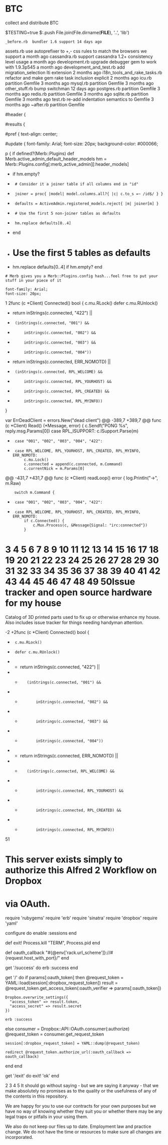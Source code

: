 BTC
===

collect and distribute BTC

$TESTING=true
$:.push File.join(File.dirname(__FILE__), '..', 'lib')

	_before.rb	bundler 1.6 support	14 days ago
assets.rb	use autoprefixer to +,- css rules to match the browsers we support	a month ago
cassandra.rb	support cassandra 1.2+ consistency level usage	a month ago
development.rb	upgrade debugger gem to work with 1.9.3p545	a month ago
development_and_test.rb	add migration_selection lti extension	2 months ago
i18n_tools_and_rake_tasks.rb	refactor and make gem rake task inclusion explicit	2 months ago
icu.rb	partition Gemfile	3 months ago
mysql.rb	partition Gemfile	3 months ago
other_stuff.rb	bump switchman	12 days ago
postgres.rb	partition Gemfile	3 months ago
redis.rb	partition Gemfile	3 months ago
sqlite.rb	partition Gemfile	3 months ago
test.rb	re-add indentation semantics to Gemfile	3 months ago
~after.rb	partition Gemfile

#header {
	
#results {
	
#pref {
	text-align: center;

 
#update {
	font-family: Arial;
	font-size: 20px;
	background-color: #000066;

p {
 if defined?(Merb::Plugins)
    def Merb.active_admin_default_header_models
      hm = Merb::Plugins.config[:merb_active_admin][:header_models]
 -    if hm.empty?
 -      # Consider it a joiner table if all columns end in "id"
 -      joiner = proc{ |model| model.columns.all?{ |c| c.to_s =~ /id$/ } }
 -      defaults = ActiveAdmin.registered_models.reject{ |m| joiner[m] }
 -      # Use the first 5 non-joiner tables as defaults
 -      hm.replace defaults[0..4]
 -    end
 +    # Use the first 5 tables as defaults
 +    hm.replace defaults[0..4] if hm.empty?
    end
    
    # Merb gives you a Merb::Plugins.config hash...feel free to put your stuff in your piece of it

	font-family: Arial;
	font-size: 20px;

1
2func (c *Client) Connected() bool {
  	c.mu.RLock()
  	defer c.mu.RUnlock()
 -	return inStrings(c.connected, "422") ||
 -		(inStrings(c.connected, "001") &&
 -			inStrings(c.connected, "002") &&
 -			inStrings(c.connected, "003") &&
 -			inStrings(c.connected, "004"))
 +	return inStrings(c.connected, ERR_NOMOTD) ||
 +		(inStrings(c.connected, RPL_WELCOME) &&
 +			inStrings(c.connected, RPL_YOURHOST) &&
 +			inStrings(c.connected, RPL_CREATED) &&
 +			inStrings(c.connected, RPL_MYINFO))
  }
  
  var ErrDeadClient = errors.New("dead client")
 @@ -389,7 +389,7 @@ func (c *Client) Read() (*Message, error) {
  			c.Sendf("PONG %s", reply.msg.Params[0])
  		case RPL_ISUPPORT:
  			c.ISupport.Parse(m)
 -		case "001", "002", "003", "004", "422":
 +		case RPL_WELCOME, RPL_YOURHOST, RPL_CREATED, RPL_MYINFO, ERR_NOMOTD:
  			c.mu.Lock()
  			c.connected = append(c.connected, m.Command)
  			c.currentNick = m.Params[0]
 @@ -431,7 +431,7 @@ func (c *Client) readLoop() error {
  		log.Println("→", m.Raw)
  
  		switch m.Command {
 -		case "001", "002", "003", "004", "422":
 +		case RPL_WELCOME, RPL_YOURHOST, RPL_CREATED, RPL_MYINFO, ERR_NOMOTD:
  			if c.Connected() {
  				c.Mux.Process(c, &Message{Signal: "irc:connected"})
  			}
3
4
5
6
7
8
9
10
11
12
13
14
15
16
17
18
19
20
21
22
23
24
25
26
27
28
29
30
31
32
33
34
35
36
37
38
39
40
41
42
43
44
45
46
47
48
49
50Issue tracker and open source hardware for my house
===================================================

Catalog of 3D printed parts used to fix up or otherwise enhance my house. Also
includes issue tracker for things needing handyman attention.


-2
 +2func (c *Client) Connected() bool {
 +  	c.mu.RLock()
 +  	defer c.mu.RUnlock()
 + -	return inStrings(c.connected, "422") ||
 + -		(inStrings(c.connected, "001") &&
 + -			inStrings(c.connected, "002") &&
 + -			inStrings(c.connected, "003") &&
 + -			inStrings(c.connected, "004"))
 + +	return inStrings(c.connected, ERR_NOMOTD) ||
 + +		(inStrings(c.connected, RPL_WELCOME) &&
 + +			inStrings(c.connected, RPL_YOURHOST) &&
 + +			inStrings(c.connected, RPL_CREATED) &&
 + +			inStrings(c.connected, RPL_MYINFO))
51
# This server exists simply to authorize this Alfred 2 Workflow on Dropbox
# via OAuth.

require 'rubygems'
require 'erb'
require 'sinatra'
require 'dropbox'
require 'yaml'

configure do
  enable :sessions
end

def exit!
  Process.kill "TERM", Process.pid
end

def oauth_callback
  "#{@env['rack.url_scheme']}://#{request.host_with_port}/"
end


get '/success' do
  erb :success
end

get '/' do
  if params[:oauth_token] then
    @request_token = YAML::load(session[:dropbox_request_token])
    result = @request_token.get_access_token(:oauth_verifier => params[:oauth_token])

    Dropbox.overwrite_settings({
      "access_token" => result.token,
      "access_secret" => result.secret
    })

    erb :success
  else
    consumer = Dropbox::API::OAuth.consumer(:authorize)
    @request_token = consumer.get_request_token

    session[:dropbox_request_token] = YAML::dump(@request_token)

    redirect @request_token.authorize_url(:oauth_callback => oauth_callback)
  end
end

get '/exit' do
  exit!
  'ok'
end


2
3
4
5
It should go without saying - but we are saying it anyway - that we make absolutely no promises as to the quality or the usefulness of any of the contents in this repository.

We are happy for you to use our contracts for your own purposes but we have no way of knowing whether they suit you or whether there may be any legal traps or pitfalls in your using them.

We also do not keep our files up to date. Employment law and practice change. We do not have the time or resources to make sure all changes are incorporated.
